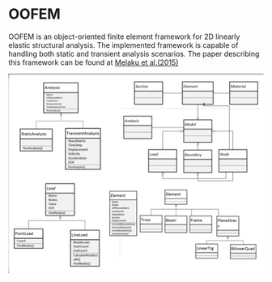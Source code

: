# OOFEM
OOFEM is an object-oriented finite element framework for 2D linearly elastic structural analysis. The implemented framework is capable of handling both static and transient analysis scenarios. The paper describing this framework can be found at [Melaku et al.(2015)](https://www.researchgate.net/publication/353599408_Application_of_Object-Oriented_Finite_Element_Method_in_Structural_Mechanics)

![screenShot](Resources/allFigures.png)


